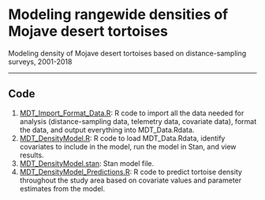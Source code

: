 # Modeling rangewide densities of Mojave desert tortoises
Modeling density of Mojave desert tortoises based on distance-sampling surveys, 2001-2018

________________________________________________________________________________________________________

## Code
1. [MDT_Import_Format_Data.R](MDT_Import_Format_Data.R): R code to import all the data needed for analysis (distance-sampling data, telemetry data, covariate data), format the data, and output everything into MDT_Data.Rdata.
2. [MDT_DensityModel.R](MDT_DensityModel.R): R code to load MDT_Data.Rdata, identify covariates to include in the model, run the model in Stan, and view results.
3. [MDT_DensityModel.stan](MDT_DensityModel.stan): Stan model file.
4. [MDT_DensityModel_Predictions.R](MDT_DensityModel_Predictions.R): R code to predict tortoise density throughout the study area based on covariate values and parameter estimates from the model.
